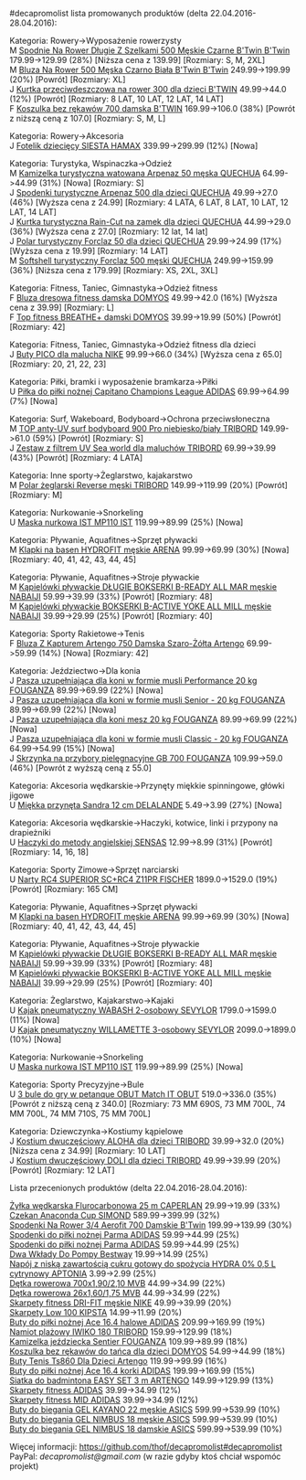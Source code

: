 #decapromolist lista promowanych produktów (delta 22.04.2016-28.04.2016):

Kategoria: Rowery->Wyposażenie rowerzysty  
M [Spodnie Na Rower Długie Z Szelkami 500 Męskie Czarne B'Twin B'Twin](http://www.decathlon.pl/spodnie-na-rower-dugie-z-szelkami-500-mskie-id_8315359.html) 179.99->129.99 (28%) [Niższa cena z 139.99] [Rozmiary: S, M, 2XL]  
M [Bluza Na Rower 500 Męska Czarno Biała B'Twin B'Twin](http://www.decathlon.pl/bluza-na-rower-500-mska-id_8343080.html) 249.99->199.99 (20%) [Powrót] [Rozmiary: XL]  
J [Kurtka przeciwdeszczowa na rower 300 dla dzieci B'TWIN](http://www.decathlon.pl/kurtka-przeciwdeszczowa-na-rower-dla-dzieci-id_8237131.html) 49.99->44.0 (12%) [Powrót] [Rozmiary: 8 LAT, 10 LAT, 12 LAT, 14 LAT]  
F [Koszulka bez rękawów 700 damska B'TWIN](http://www.decathlon.pl/koszulka-bez-rkawow-700-id_8329376.html) 169.99->106.0 (38%) [Powrót z niższą ceną z 107.0] [Rozmiary: S, M, L]  

Kategoria: Rowery->Akcesoria  
J [Fotelik dziecięcy SIESTA HAMAX](http://www.decathlon.pl/fotelik-dziecicy-siesta-id_8197442.html) 339.99->299.99 (12%) [Nowa]  

Kategoria: Turystyka, Wspinaczka->Odzież  
M [Kamizelka turystyczna watowana Arpenaz 50 męska QUECHUA](http://www.decathlon.pl/kamizelka-turystyczna-arpenaz-50-mska-id_8317721.html) 64.99->44.99 (31%) [Nowa] [Rozmiary: S]  
J [Spodenki turystyczne Arpenaz 500 dla dzieci QUECHUA](http://www.decathlon.pl/spodenki-turystyczne-dla-dzieci-arpenaz500-id_8303125.html) 49.99->27.0 (46%) [Wyższa cena z 24.99] [Rozmiary: 4 LATA, 6 LAT, 8 LAT, 10 LAT, 12 LAT, 14 LAT]  
J [Kurtka turystyczna Rain-Cut na zamek dla dzieci QUECHUA](http://www.decathlon.pl/kurtka-turystyczna-lekka-dla-dzieci-rain-cut-id_8331744.html) 44.99->29.0 (36%) [Wyższa cena z 27.0] [Rozmiary: 12 lat, 14 lat]  
J [Polar turystyczny Forclaz 50 dla dzieci QUECHUA](http://www.decathlon.pl/polar-forclaz-50-dla-dzieci-id_8344191.html) 29.99->24.99 (17%) [Wyższa cena z 19.99] [Rozmiary: 14 LAT]  
M [Softshell turystyczny Forclaz 500 męski QUECHUA](http://www.decathlon.pl/softshell-turystyczny-forclaz-500-mski-id_8343863.html) 249.99->159.99 (36%) [Niższa cena z 179.99] [Rozmiary: XS, 2XL, 3XL]  

Kategoria: Fitness, Taniec, Gimnastyka->Odzież fitness  
F [Bluza dresowa fitness damska DOMYOS](http://www.decathlon.pl/bluza-z-okrgym-dekoltem-id_8342289.html) 49.99->42.0 (16%) [Wyższa cena z 39.99] [Rozmiary: L]  
F [Top fitness BREATHE+ damski DOMYOS](http://www.decathlon.pl/koszulka-bez-rkawow-breathe--id_8340953.html) 39.99->19.99 (50%) [Powrót] [Rozmiary: 42]  

Kategoria: Fitness, Taniec, Gimnastyka->Odzież fitness dla dzieci  
J [Buty PICO dla malucha NIKE](http://www.decathlon.pl/buty-dla-malucha-pico-nike-id_8200972.html) 99.99->66.0 (34%) [Wyższa cena z 65.0] [Rozmiary: 20, 21, 22, 23]  

Kategoria: Piłki, bramki i wyposażenie bramkarza->Piłki  
U [Piłka do piłki nożnej Capitano Champions League ADIDAS](http://www.decathlon.pl/pika-capitano-liga-mistrzow-id_8351694.html) 69.99->64.99 (7%) [Nowa]  

Kategoria: Surf, Wakeboard, Bodyboard->Ochrona przeciwsłoneczna  
M [TOP anty-UV surf bodyboard 900 Pro niebiesko/biały TRIBORD](http://www.decathlon.pl/koszulka-dugi-rkaw-mska-uv-900-id_8301462.html) 149.99->61.0 (59%) [Powrót] [Rozmiary: S]  
J [Zestaw z filtrem UV Sea world dla maluchów TRIBORD](http://www.decathlon.pl/zestaw-z-filtrem-uv-sea-world-dla-maluchow-id_8330793.html) 69.99->39.99 (43%) [Powrót] [Rozmiary: 4 LATA]  

Kategoria: Inne sporty->Żeglarstwo, kajakarstwo  
M [Polar żeglarski Reverse męski TRIBORD](http://www.decathlon.pl/polar-eglarski-mski-reverse-wr-id_8282290.html) 149.99->119.99 (20%) [Powrót] [Rozmiary: M]  

Kategoria: Nurkowanie->Snorkeling  
U [Maska nurkowa IST MP110 IST](http://www.decathlon.pl/maska-ist-mp110-id_8364594.html) 119.99->89.99 (25%) [Nowa]  

Kategoria: Pływanie, Aquafitnes->Sprzęt pływacki  
M [Klapki na basen HYDROFIT męskie ARENA](http://www.decathlon.pl/klapki-hydrofit-id_8360843.html) 99.99->69.99 (30%) [Nowa] [Rozmiary: 40, 41, 42, 43, 44, 45]  

Kategoria: Pływanie, Aquafitnes->Stroje pływackie  
M [Kąpielówki pływackie DŁUGIE BOKSERKI B-READY ALL MAR męskie NABAIJI](http://www.decathlon.pl/dugie-bokserki-b-ready-almar-id_8331341.html) 59.99->39.99 (33%) [Powrót] [Rozmiary: 48]  
M [Kąpielówki pływackie BOKSERKI B-ACTIVE YOKE ALL MILL męskie NABAIJI](http://www.decathlon.pl/bokserki-b-active-yoke-allmill-id_8321473.html) 39.99->29.99 (25%) [Powrót] [Rozmiary: 40]  

Kategoria: Sporty Rakietowe->Tenis  
F [Bluza Z Kapturem Artengo 750 Damska Szaro-Żółta Artengo](http://www.decathlon.pl/bluza-artengo-750-damska-id_8312333.html) 69.99->59.99 (14%) [Nowa] [Rozmiary: 42]  

Kategoria: Jeździectwo->Dla konia  
J [Pasza uzupełniająca dla koni w formie musli Performance 20 kg FOUGANZA](http://www.decathlon.pl/pasza-musli-performance-id_8241034.html) 89.99->69.99 (22%) [Nowa]  
J [Pasza uzupełniająca dla koni w formie musli Senior - 20 kg FOUGANZA](http://www.decathlon.pl/pasza-musli-senior-20-kg-id_8241037.html) 89.99->69.99 (22%) [Nowa]  
J [Pasza uzupełniająca dla koni mesz 20 kg FOUGANZA](http://www.decathlon.pl/mesz-20-kg-id_8241038.html) 89.99->69.99 (22%) [Nowa]  
J [Pasza uzupełniająca dla koni w formie musli Classic - 20 kg FOUGANZA](http://www.decathlon.pl/pasza-musli-classic-id_8241035.html) 64.99->54.99 (15%) [Nowa]  
J [Skrzynka na przybory pielęgnacyjne GB 700 FOUGANZA](http://www.decathlon.pl/skrzynka-gb-700-czarna-id_8103675.html) 109.99->59.0 (46%) [Powrót z wyższą ceną z 55.0]  

Kategoria: Akcesoria wędkarskie->Przynęty miękkie spinningowe, główki jigowe  
U [Miękka przynęta Sandra 12 cm DELALANDE](http://www.decathlon.pl/sandra-12-cm-id_8282936.html) 5.49->3.99 (27%) [Nowa]  

Kategoria: Akcesoria wędkarskie->Haczyki, kotwice, linki i przypony na drapieżniki  
U [Haczyki do metody angielskiej SENSAS](http://www.decathlon.pl/haczyki-do-metody-angielskiej-id_8127781.html) 12.99->8.99 (31%) [Powrót] [Rozmiary: 14, 16, 18]  

Kategoria: Sporty Zimowe->Sprzęt narciarski  
U [Narty RC4 SUPERIOR SC+RC4 Z11PR FISCHER](http://www.decathlon.pl/narty-rc4-superior-scrc4-z11pr-id_8358291.html) 1899.0->1529.0 (19%) [Powrót] [Rozmiary: 165 CM]  

Kategoria: Pływanie, Aquafitnes->Sprzęt pływacki  
M [Klapki na basen HYDROFIT męskie ARENA](http://www.decathlon.pl/klapki-hydrofit-id_8360843.html) 99.99->69.99 (30%) [Nowa] [Rozmiary: 40, 41, 42, 43, 44, 45]  

Kategoria: Pływanie, Aquafitnes->Stroje pływackie  
M [Kąpielówki pływackie DŁUGIE BOKSERKI B-READY ALL MAR męskie NABAIJI](http://www.decathlon.pl/dugie-bokserki-b-ready-almar-id_8331341.html) 59.99->39.99 (33%) [Powrót] [Rozmiary: 48]  
M [Kąpielówki pływackie BOKSERKI B-ACTIVE YOKE ALL MILL męskie NABAIJI](http://www.decathlon.pl/bokserki-b-active-yoke-allmill-id_8321473.html) 39.99->29.99 (25%) [Powrót] [Rozmiary: 40]  

Kategoria: Żeglarstwo, Kajakarstwo->Kajaki  
U [Kajak pneumatyczny WABASH 2-osobowy SEVYLOR](http://www.decathlon.pl/kajak-wabash-2-osobowy-id_8362028.html) 1799.0->1599.0 (11%) [Nowa]  
U [Kajak pneumatyczny WILLAMETTE 3-osobowy SEVYLOR](http://www.decathlon.pl/kajak-willamette-3-osobowy-id_8362029.html) 2099.0->1899.0 (10%) [Nowa]  

Kategoria: Nurkowanie->Snorkeling  
U [Maska nurkowa IST MP110 IST](http://www.decathlon.pl/maska-ist-mp110-id_8364594.html) 119.99->89.99 (25%) [Nowa]  

Kategoria: Sporty Precyzyjne->Bule  
U [3 bule do gry w petanque OBUT Match IT OBUT](http://www.decathlon.pl/3-bule-obut-match-it-id_4589000.html) 519.0->336.0 (35%) [Powrót z niższą ceną z 340.0] [Rozmiary: 73 MM 690S, 73 MM 700L, 74 MM 700L, 74 MM 710S, 75 MM 700L]  

Kategoria: Dziewczynka->Kostiumy kąpielowe  
J [Kostium dwuczęściowy ALOHA dla dzieci TRIBORD](http://www.decathlon.pl/kostium-2-cz-aloha-jr-id_8329967.html) 39.99->32.0 (20%) [Niższa cena z 34.99] [Rozmiary: 10 LAT]  
J [Kostium dwuczęściowy DOLI dla dzieci TRIBORD](http://www.decathlon.pl/kostium-dwuczciowy-doli-dla-dzieci-tribord-id_8329966.html) 49.99->39.99 (20%) [Powrót] [Rozmiary: 12 LAT]  


Lista przecenionych produktów (delta 22.04.2016-28.04.2016):

[Żyłka wędkarska Flurocarbonowa 25 m CAPERLAN](http://www.decathlon.pl/yka-flurocarbonowa-25-m-id_8353445.html) 29.99->19.99 (33%)  
[Czekan Anaconda Cup SIMOND](http://www.decathlon.pl/czekan-anaconda-cup-id_8212884.html) 589.99->399.99 (32%)  
[Spodenki Na Rower 3/4 Aerofit 700 Damskie  B'Twin](http://www.decathlon.pl/spodenki-na-rower-z-szelkami-aerofit-700-damskie-id_8329375.html) 199.99->139.99 (30%)  
[Spodenki do piłki nożnej Parma ADIDAS](http://www.decathlon.pl/spodenki-parma-id_8350080.html) 59.99->44.99 (25%)  
[Spodenki do piłki nożnej Parma ADIDAS](http://www.decathlon.pl/spodenki-parma-id_8350081.html) 59.99->44.99 (25%)  
[Dwa Wkłady Do Pompy Bestway](http://www.decathlon.pl/dwa-wkady-do-pompy-id_8290224.html) 19.99->14.99 (25%)  
[Napój z niską zawartością cukru gotowy do spożycia HYDRA 0% 0,5 L cytrynowy APTONIA](http://www.decathlon.pl/hydra-0-cytrynowy-05-l-id_8358701.html) 3.99->2.99 (25%)  
[Dętka rowerowa 700x1,90/2,10 MVB](http://www.decathlon.pl/dtka-700x190-210-id_8359481.html) 44.99->34.99 (22%)  
[Dętka rowerowa 26x1,60/1,75 MVB](http://www.decathlon.pl/dtka-26x160-175-id_8359482.html) 44.99->34.99 (22%)  
[Skarpety fitness DRI-FIT męskie NIKE](http://www.decathlon.pl/skarpety-fitness-id_8296003.html) 49.99->39.99 (20%)  
[Skarpety Low 100 KIPSTA](http://www.decathlon.pl/zestaw-skarpet-low-100-x2-id_8350615.html) 14.99->11.99 (20%)  
[Buty do piłki nożnej Ace 16.4 halowe ADIDAS](http://www.decathlon.pl/buty-ace-164-halowe-id_8352208.html) 209.99->169.99 (19%)  
[Namiot plażowy IWIKO 180 TRIBORD](http://www.decathlon.pl/namiot-plaowy-iwiko-180-id_8305623.html) 159.99->129.99 (18%)  
[Kamizelka jeździecka Sentier FOUGANZA](http://www.decathlon.pl/kamizelka-sentier-beowa-id_8354592.html) 109.99->89.99 (18%)  
[Koszulka bez rękawów do tańca dla dzieci DOMYOS](http://www.decathlon.pl/koszulka-bez-rkawow-do-taca-id_8352287.html) 54.99->44.99 (18%)  
[Buty Tenis Ts860 Dla Dzieci Artengo](http://www.decathlon.pl/buty-ts860-jr-id_8351686.html) 119.99->99.99 (16%)  
[Buty do piłki nożnej Ace 16.4 korki ADIDAS](http://www.decathlon.pl/buty-ace-164-fg-id_8351494.html) 199.99->169.99 (15%)  
[Siatka do badmintona EASY SET 3 m ARTENGO](http://www.decathlon.pl/siatka-easy-set-3m-nieb-pomar-id_8353450.html) 149.99->129.99 (13%)  
[Skarpety fitness ADIDAS](http://www.decathlon.pl/skarpety-adidas-id_8352464.html) 39.99->34.99 (12%)  
[Skarpety fitness MID ADIDAS](http://www.decathlon.pl/skarpety-do-fitnessu-adidas-id_8352465.html) 39.99->34.99 (12%)  
[Buty do biegania GEL KAYANO 22 męskie ASICS](http://www.decathlon.pl/buty-gel-kayano-22-id_8350968.html) 599.99->539.99 (10%)  
[Buty do biegania GEL NIMBUS 18 męskie ASICS](http://www.decathlon.pl/buty-gel-nimbus-18-id_8350979.html) 599.99->539.99 (10%)  
[Buty do biegania GEL NIMBUS 18 damskie ASICS](http://www.decathlon.pl/buty-gel-nimbus-17-id_8351250.html) 599.99->539.99 (10%)  

Więcej informacji: https://github.com/thof/decapromolist#decapromolist  
PayPal: _decapromolist@gmail.com_ (w razie gdyby ktoś chciał wspomóc projekt)  
